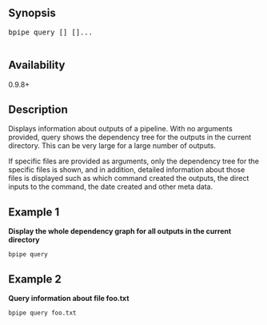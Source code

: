 ## Synopsis ##
<pre>
bpipe query [<file1>] [<file2>]...<br>
</pre>

## Availability ##
0.9.8+

## Description ##
Displays information about outputs of a pipeline. With no arguments provided, query shows the dependency tree for the outputs in the current directory. This can be very large for a large number of outputs.

If specific files are provided as arguments, only the dependency tree for the specific files is shown, and in addition, detailed information about those files is displayed such as which command created the outputs, the direct inputs to the command, the date created and other meta data.

## Example 1 ##

**Display the whole dependency graph for all outputs in the current directory**
```
bpipe query
```

## Example 2 ##
**Query information about file foo.txt**
```
bpipe query foo.txt
```